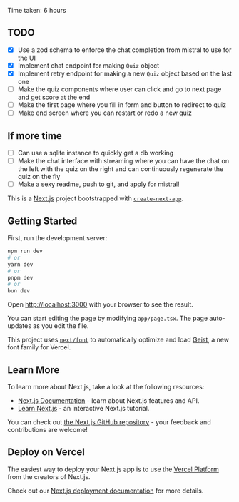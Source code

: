 Time taken: 6 hours

## TODO

- [x] Use a zod schema to enforce the chat completion from mistral to use for the UI
- [x] Implement chat endpoint for making `Quiz` object
- [x] Implement retry endpoint for making a new `Quiz` object based on the last one
- [ ] Make the quiz components where user can click and go to next page and get score at the end
- [ ] Make the first page where you fill in form and button to redirect to quiz
- [ ] Make end screen where you can restart or redo a new quiz

## If more time

- [ ] Can use a sqlite instance to quickly get a db working
- [ ] Make the chat interface with streaming where you can have the chat on the left with the quiz on the right and can continuously regenerate the quiz on the fly
- [ ] Make a sexy readme, push to git, and apply for mistral!

This is a [Next.js](https://nextjs.org) project bootstrapped with [`create-next-app`](https://nextjs.org/docs/app/api-reference/cli/create-next-app).

## Getting Started

First, run the development server:

```bash
npm run dev
# or
yarn dev
# or
pnpm dev
# or
bun dev
```

Open [http://localhost:3000](http://localhost:3000) with your browser to see the result.

You can start editing the page by modifying `app/page.tsx`. The page auto-updates as you edit the file.

This project uses [`next/font`](https://nextjs.org/docs/app/building-your-application/optimizing/fonts) to automatically optimize and load [Geist](https://vercel.com/font), a new font family for Vercel.

## Learn More

To learn more about Next.js, take a look at the following resources:

- [Next.js Documentation](https://nextjs.org/docs) - learn about Next.js features and API.
- [Learn Next.js](https://nextjs.org/learn) - an interactive Next.js tutorial.

You can check out [the Next.js GitHub repository](https://github.com/vercel/next.js) - your feedback and contributions are welcome!

## Deploy on Vercel

The easiest way to deploy your Next.js app is to use the [Vercel Platform](https://vercel.com/new?utm_medium=default-template&filter=next.js&utm_source=create-next-app&utm_campaign=create-next-app-readme) from the creators of Next.js.

Check out our [Next.js deployment documentation](https://nextjs.org/docs/app/building-your-application/deploying) for more details.
